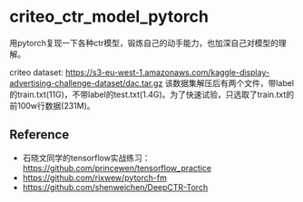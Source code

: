 # criteo_ctr_model_pytorch
用pytorch复现一下各种ctr模型，锻炼自己的动手能力，也加深自己对模型的理解。

criteo dataset: https://s3-eu-west-1.amazonaws.com/kaggle-display-advertising-challenge-dataset/dac.tar.gz
该数据集解压后有两个文件，带label的train.txt(11G)，不带label的test.txt(1.4G)。为了快速试验，只选取了train.txt的前100w行数据(231M)。

## Reference
* 石晓文同学的tensorflow实战练习：https://github.com/princewen/tensorflow_practice
* https://github.com/rixwew/pytorch-fm
* https://github.com/shenweichen/DeepCTR-Torch
